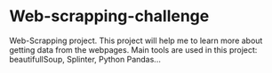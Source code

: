 # Web-scrapping-challenge
Web-Scrapping project.
This project will help me to learn more about getting data from the webpages.
Main tools are used in this project: beautifullSoup, Splinter, Python Pandas...
